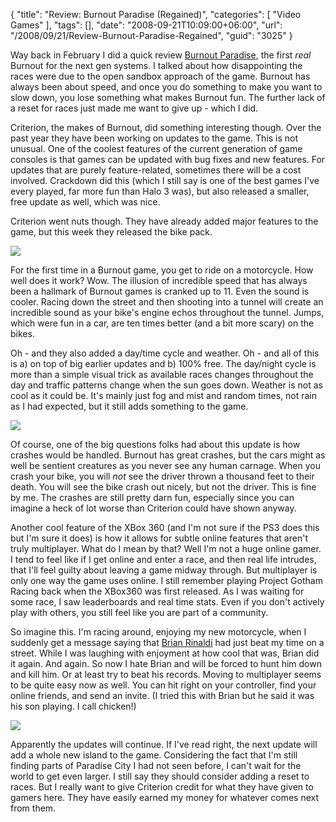 {
	"title": "Review: Burnout Paradise (Regained)",
	"categories": [
		"Video Games"
	],
	"tags": [],
	"date": "2008-09-21T10:09:00+06:00",
	"url": "/2008/09/21/Review-Burnout-Paradise-Regained",
	"guid": "3025"
}

Way back in February I did a quick review <a href="http://www.raymondcamden.com/index.cfm/2008/2/16/Review-Burnout-Paradise-Lost">Burnout Paradise</a>, the first <i>real</i> Burnout for the next gen systems. I talked about how disappointing the races were due to the open sandbox approach of the game. Burnout has always been about speed, and once you do something to make you want to slow down, you lose something what makes Burnout fun. The further lack of a reset for races just made me want to give up - which I did.
<!--more-->
Criterion, the makes of Burnout, did something interesting though. Over the past year they have been working on updates to the game. This is not unusual. One of the coolest features of the current generation of game consoles is that games can be updated with bug fixes and new features. For updates that are purely feature-related, sometimes there will be a cost involved. Crackdown did this (which I still say is one of the best games I've every played, far more fun than Halo 3 was), but also released a smaller, free update as well, which was nice. 

Criterion went nuts though. They have already added major features to the game, but this week they released the bike pack. 

<img src="https://static.raymondcamden.com/images/cfjedi//bike2.jpg">

For the first time in a Burnout game, you get to ride on a motorcycle. How well does it work? Wow. The illusion of incredible speed that has always been a hallmark of Burnout games is cranked up to 11. Even the sound is cooler. Racing down the street and then shooting into a tunnel will create an incredible sound as your bike's engine echos throughout the tunnel. Jumps, which were fun in a car, are ten times better (and a bit more scary) on the bikes. 

Oh - and they also added a day/time cycle and weather. Oh - and all of this is a) on top of big earlier updates and b) 100% free. The day/night cycle is more than a simple visual trick as available races changes throughout the day and traffic patterns change when the sun goes down. Weather is not as cool as it could be. It's mainly just fog and mist and random times, not rain as I had expected, but it still adds something to the game. 

<img src="https://static.raymondcamden.com/images/cfjedi//bike3.jpg">

Of course, one of the big questions folks had about this update is how crashes would be handled. Burnout has great crashes, but the cars might as well be sentient creatures as you never see any human carnage. When you crash your bike, you will <i>not</i> see the driver thrown a thousand feet to their death. You will see the bike crash out nicely, but not the driver. This is fine by me. The crashes are still pretty darn fun, especially since you can imagine a heck of lot worse than Criterion could have shown anyway.

Another cool feature of the XBox 360 (and I'm not sure if the PS3 does this but I'm sure it does) is how it allows for subtle online features that aren't truly multiplayer. What do I mean by that? Well I'm not a huge online gamer. I tend to feel like if I get online and enter a race, and then real life intrudes, that I'll feel guilty about leaving a game midway through. But multiplayer is only one way the game uses online. I still remember playing Project Gotham Racing back when the XBox360 was first released. As I was waiting for some race, I saw leaderboards and real time stats. Even if you don't actively play with others, you still feel like you are part of a community.

So imagine this. I'm racing around, enjoying my new motorcycle, when I suddenly get a message saying that <a href="http://www.remotesynthesis.com/">Brian Rinaldi</a> had just beat my time on a street. While I was laughing with enjoyment at how cool that was, Brian did it again. And again. So now I hate Brian and will be forced to hunt him down and kill him. Or at least try to beat his records. Moving to multiplayer seems to be quite easy now as well. You can hit right on your controller, find your online friends, and send an invite. (I tried this with Brian but he said it was his son playing. I call chicken!)

<img src="https://static.raymondcamden.com/images/cfjedi//bike1.jpg">

Apparently the updates will continue. If I've read right, the next update will add a whole new island to the game. Considering the fact that I'm still finding parts of Paradise City I had not seen before, I can't wait for the world to get even larger. I still say they should consider adding a reset to races. But I really want to give Criterion credit for what they have given to gamers here. They have easily earned my money for whatever comes next from them.